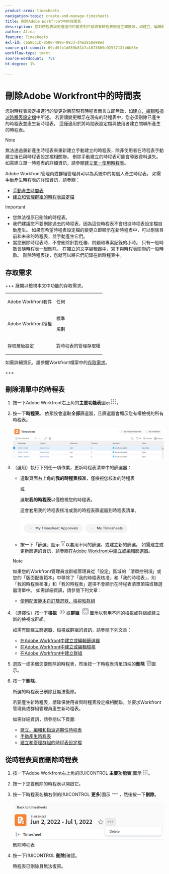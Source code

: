 ```yaml
---
product-area: timesheets
navigation-topic: create-and-manage-timesheets
title: 刪除Adobe Workfront中的時間表
description: 您對時程表設定檔進行的變更對目前現有時程表而言立即無效，如建立、編輯和指派時程表設定檔中所述。 若要讓變更顯示在現有的時程表中，您必須刪除已產生的時程表並產生新時程表。 這僅適用於將時間表設定檔與使用者建立關聯所產生的時程表。
author: Alina
feature: Timesheets
exl-id: c6a86c1b-8580-4896-8933-d4e2818e98ed
source-git-commit: 69cd5fb1d089b81b7a1673609b92537137b6b68e
workflow-type: tm+mt
source-wordcount: '751'
ht-degree: 1%

---
```


# 刪除Adobe Workfront中的時間表

您對時程表設定檔進行的變更對目前現有時程表而言立即無效，如[建立、編輯和指派時程表設定檔](../../timesheets/create-and-manage-timesheets/create-timesheet-profiles.md)中所述。 若要讓變更顯示在現有的時程表中，您必須刪除已產生的時程表並產生新時程表。 這僅適用於將時間表設定檔與使用者建立關聯所產生的時程表。

>[!NOTE]
>
>無法透過重新產生時程表來重新建立手動建立的時程表，除非使用者在時程表手動建立後已與時程表設定檔相關聯。 刪除手動建立的時程表可能會導致資料遺失。 如需建立單一時程表的詳細資訊，請參閱[建立單一使用時程表](../../timesheets/create-and-manage-timesheets/create-tmshts.md)。

Adobe Workfront管理員或群組管理員可以為系統中的每個人產生時程表。 如需手動產生時程表的詳細資訊，請參閱：

* [手動產生時間表](../../timesheets/create-and-manage-timesheets/manually-generate-timesheets.md)
* [建立和管理群組的時程表設定檔](../../administration-and-setup/manage-groups/work-with-group-objects/create-and-modify-a-groups-timesheet-profiles.md)

>[!IMPORTANT]
>
>* 您無法復原已刪除的時程表。
>* 我們建議您不要刪除過去的時程表，因為這些時程表不會根據時程表設定檔自動產生。 如果您希望時程表設定檔的變更立即顯示在新時程表中，可以刪除目前和未來的時程表，並手動產生它們。
>* 當您刪除時程表時，不會刪除針對任務、問題和專案記錄的小時。 只有一般時數會隨時程表一起刪除。 在獨立的文字編輯器中，寫下與時程表關聯的一般時數。 刪除時程表後，您就可以將它們記錄在新時程表中。
>

## 存取需求

+++ 展開以檢視本文中功能的存取需求。

<table style="table-layout:auto">
 <col> 
 <col>
 <tbody> 
  <tr> 
   <td>Adobe Workfront套件</td> 
   <td><p>任何</p></td> 
  </tr> 
  <tr> 
   <td>Adobe Workfront授權</td> 
   <td>
   <p>標準</p>
   <p>規劃</p></td>
  </tr> 
  <tr> 
   <td>存取層級設定</td> 
   <td><p>對時程表的管理存取權</p> </td> 
  </tr> 
 </tbody> 
</table>

如需詳細資訊，請參閱Workfront檔案中的[存取需求](/help/quicksilver/administration-and-setup/add-users/access-levels-and-object-permissions/access-level-requirements-in-documentation.md)。

+++

## 刪除清單中的時程表

1. 按一下Adobe Workfront右上角的&#x200B;**主要功能表**&#x200B;圖示![](assets/main-menu-icon.png)。

1. 按一下&#x200B;**時程表**。 依預設會選取&#x200B;**全部**&#x200B;篩選器，且篩選器會顯示您有權檢視的所有時程表。

   ![](assets/timesheet-list-one-timesheet-selected-nwe-350x70.png)

1. （選用）執行下列任一項作業，更新時程表清單中的篩選器：

   * 選取頁面右上角的&#x200B;**我的時程表核准**，僅檢視您核准的時程表

     或

     選取&#x200B;**我的時程表**&#x200B;以僅檢視您的時程表。

     這會套用我的時程表核准或我的時程表篩選器到時程表清單。

     ![](assets/my-timesheet-approvals-my-timesheets-pills-on-timesheets-list-nwe-350x58.png)

   * 按一下「篩選」圖示![](assets/filter-nwepng.png)以套用不同的篩選，或建立新的篩選。 如需建立或更新篩選的資訊，請參閱[在Adobe Workfront中建立或編輯篩選器](../../reports-and-dashboards/reports/reporting-elements/create-filters.md)。

   >[!NOTE]
   >
   >如果您的Workfront管理員或群組管理員從「設定」區域的「清單控制項」或您的「版面配置範本」中移除了「我的時程表核准」和「我的時程表」，則「我的時程表核准」和「我的時程表」選項不會顯示在時程表清單頂端或篩選器清單中。 如需詳細資訊，請參閱下列文章：
   >
   >   
   >   
   >   * [使用配置範本自訂篩選器、檢視和群組](../../administration-and-setup/customize-workfront/use-layout-templates/customize-fvg-list-controls-layout-template.md)
   >   
   >

1. （選擇性）按一下&#x200B;**檢視** ![](assets/view-icon.png)或&#x200B;**群組** ![](assets/grouping.png)圖示以套用不同的檢視或群組或建立新的檢視或群組。

   如需有關建立篩選器、檢視或群組的資訊，請參閱下列文章：

   * [在Adobe Workfront中建立或編輯篩選器](../../reports-and-dashboards/reports/reporting-elements/create-filters.md)
   * [在Adobe Workfront中建立或編輯檢視](../../reports-and-dashboards/reports/reporting-elements/create-edit-views.md)
   * [在Adobe Workfront中建立群組](../../reports-and-dashboards/reports/reporting-elements/create-groupings.md)

1. 選取一或多個您要刪除的時程表，然後按一下時程表清單頂端的&#x200B;**刪除** ![](assets/delete.png)圖示。

1. 按一下&#x200B;**刪除**。

   所選的時程表已刪除且無法復原。

   若要產生新時程表，請確保使用者與時程表設定檔相關聯，並要求Workfront管理員或群組管理員產生新時程表。

   如需詳細資訊，請參閱以下頁面:

   * [建立、編輯和指派週期性時程表](../../timesheets/create-and-manage-timesheets/create-timesheet-profiles.md)
   * [手動產生時程表](../../timesheets/create-and-manage-timesheets/manually-generate-timesheets.md)
   * [建立和管理群組的時程表設定檔](../../administration-and-setup/manage-groups/work-with-group-objects/create-and-modify-a-groups-timesheet-profiles.md)

## 從時程表頁面刪除時程表

1. 按一下Adobe Workfront右上角的&#x200B;[!UICONTROL **主要功能表**]&#x200B;圖示![](assets/main-menu-icon.png)。
1. 按一下您要刪除的時程表以開啟它。
1. 按一下時程表名稱右側的&#x200B;[!UICONTROL **更多**]&#x200B;圖示![](assets/more-icon.png)，然後按一下&#x200B;**刪除**。

   ![從時程表頁面](assets/delete-timesheet-from-timesheet-page.png)刪除時程表
1. 按一下&#x200B;[!UICONTROL **刪除**]&#x200B;確認。

   時程表已刪除且無法復原。
